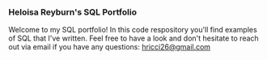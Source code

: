 ### Heloisa Reyburn's SQL Portfolio

Welcome to my SQL portfolio! In this code respository you'll find examples of SQL that I've written. Feel free to have a look and don't hesitate to reach out via email if you have any questions: hricci26@gmail.com
